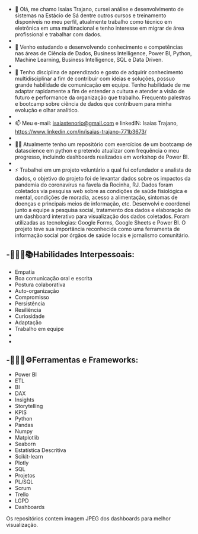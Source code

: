 - 👋 Olá, me chamo Isaias Trajano, cursei análise e desenvolvimento de sistemas na Estácio de Sá dentre outros cursos e treinamento disponíveis no meu perfil, atualmente trabalho como técnico em eletrônica em uma multinacional e tenho interesse em migrar de área profissional e trabalhar com dados.
- 
- 👀 Venho estudando e desenvolvendo conhecimento e competências nas áreas de Ciência de Dados, Business Intelligence, Power BI, Python, Machine Learning, Business Intelligence, SQL e Data Driven.
- 
- 📝 Tenho disciplina de aprendizado e gosto de adquirir conhecimento multidisciplinar a fim de contribuir com ideias e soluções, possuo grande habilidade de comunicação em equipe. Tenho habilidade de me adaptar rapidamente a fim de entender a cultura e atender a visão de futuro e performance da organização que trabalho.
Frequento palestras e bootcamp sobre ciência de dados que contribuem para minha evolução e olhar analítico.
-
- 📫 Meu e-mail: isaiastenorio@gmail.com e linkedIN: Isaias Trajano, https://www.linkedin.com/in/isaias-trajano-771b3673/
-
- 👨‍💻 Atualmente tenho um repositório com exercícios de um bootcamp de datascience em python e pretendo atualizar com frequência o meu progresso, incluindo dashboards realizados em workshop de Power BI.
-
- ⚡ Trabalhei em um projeto voluntário a qual fui cofundador e analista de dados, o objetivo do projeto foi de levantar dados sobre os impactos da pandemia do coronavírus na favela da Rocinha, RJ. Dados foram coletados via pesquisa web sobre as condições de saúde fisiológica e mental, condições de moradia, acesso a alimentação, sintomas de doenças e principais meios de informação, etc.
Desenvolvi e coordenei junto a equipe a pesquisa social, tratamento dos dados e elaboração de um dashboard interativo para visualização dos dados coletados.
Foram utilizadas as tecnologias: Google Forms, Google Sheets e Power BI.
O projeto teve sua importância reconhecida como uma ferramenta de informação social por órgãos de saúde locais e jornalismo comunitário.

-👨🏻‍💻📚Habilidades Interpessoais:
-
- Empatia
- Boa comunicação oral e escrita
- Postura colaborativa
- Auto-organização
- Compromisso
- Persistência
- Resiliência
- Curiosidade
- Adaptação
- Trabalho em equipe
-
-
-👨🏻‍💻⚙️Ferramentas e Frameworks:
-
- Power BI
- ETL
- BI
- DAX
- Insights
- Storytelling
- KPIS
- Python
- Pandas
- Numpy
- Matplotlib
- Seaborn
- Estatística Descritiva
- Scikit-learn
- Plotly
- SQL
- Projetos
- PL/SQL
- Scrum
- Trello
- LGPD
- Dashboards

Os repositórios contem imagem JPEG dos dashboards para melhor visualização.
